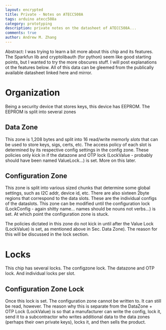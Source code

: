 ```yaml
---
layout: encrypted
title: Private - Notes on ATECC508A
tags: arduino atecc508a  
category: prototyping 
description: private notes on the datasheet of ATECC508A...
comments: true
author: Andrew M. Zhang
---
```


 Abstract: I was trying to learn a bit more about this chip and its features. The Sparkfun lib and cryptolibauth (for python) seem like good starting points, but I wanted to try the more obscures stuff. I will post explanations ot the features below. All of this data can be gleemed from the publically available datasheet linked here and mirror.

# Organization

Being a security device that stores keys, this device has EEPROM. The EEPROM is split into several zones

## Data Zone

This zone is 1,208 bytes and split into 16 read/write memorly *slots* that can be used to store keys, sigs, certs, etc. The access policy of each slot is determined by its respective config settings in the config zone. These policies only kick in if the datazone and OTP lock (LockValue - probably should have been named ValueLock...) is set. More on this later.

## Configuration Zone

This zone is split into various sized chunks that determine some global settings, such as I2C addr, device id, etc. There are also sixteen 2byte regions that correspond to the data slots. These are the individual configs of the dataslots. This zone can be modified until the configuration lock (LockConfig - again shitty name... names should be nouns not verbs...) is set. At which point the configuration zone is stuck. 

The policies dictated in this zone do not kick in until after the Value Lock (LockValue) is set, as mentioned above in Sec. Data Zone). The reason for this will be discussed in the lock section. 

# Locks

 This chip has several locks. The configzone lock. The datazone and OTP lock. And individual locks per slot.

 ## Configuration Zone Lock

 Once this lock is set. The configuration zone cannot be written to. It can still be read, however. The reason why this is separate from the DataZone + OTP Lock (LockValue) is so that a manufacturer can write the config, lock it, send it to a subcontractor who writes additional data to the data zones (perhaps their own private keys), locks it, and then sells the product. 

 ## 


























